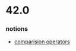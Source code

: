 # 42.0

### notions
- [comparision operators](https://github.com/akabab/42.0/blob/master/comparison_operators.md)
